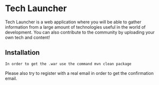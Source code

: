 # Tech Launcher

Tech Launcher is a web application where you will be able to gather information from a large amount of technologies useful in the world of development. You can also contribute to the community by uploading your own tech and content!

## Installation


```bash
In order to get the .war use the command mvn clean package
```

Please also try to register with a real email in order to get the confirmation email.
